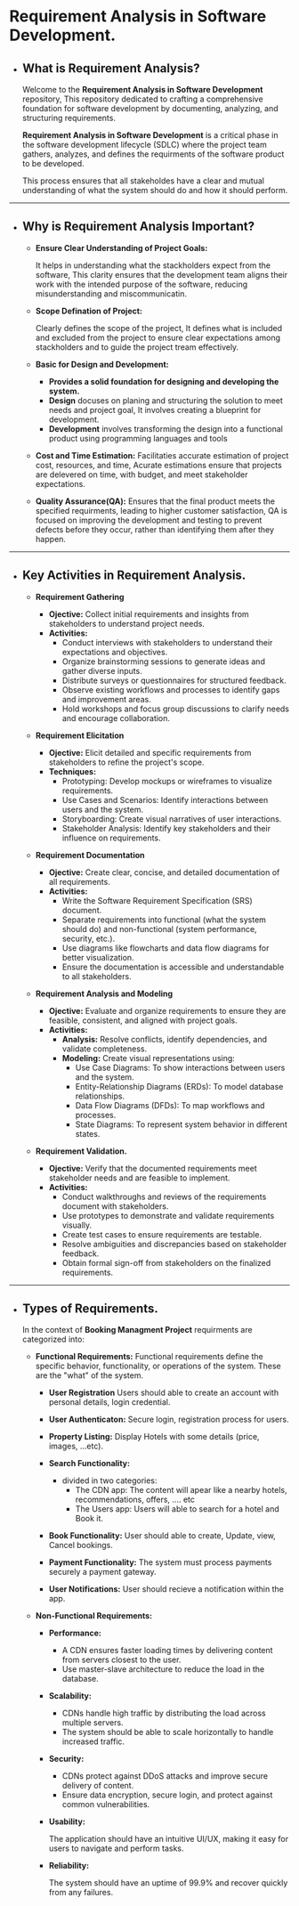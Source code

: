 # **Requirement Analysis in Software Development.**

- ## **What is Requirement Analysis?**

  Welcome to the **Requirement Analysis in Software Development** repository, This repository dedicated to crafting a comprehensive foundation for software development by documenting, analyzing, and structuring requirements.

  **Requirement Analysis in Software Development** is a critical phase in the software development lifecycle (SDLC) where the project team gathers, analyzes, and defines the requirments of the software product to be developed.

  This process ensures that all stakeholdes have a clear and mutual understanding of what the system should do and how it should perform.

---

- ## **Why is Requirement Analysis Important?**

  - **Ensure Clear Understanding of Project Goals:**

    It helps in understanding what the stackholders expect from the software, This clarity ensures that the development team aligns their work with the intended purpose of the software, reducing misunderstanding and miscommunicatin.

  - **Scope Defination of Project:**

    Clearly defines the scope of the project, It defines what is included and excluded from the project to ensure clear expectations among stackholders and to guide the project tream effectively.

  - **Basic for Design and Development:**

    - **Provides a solid foundation for designing and developing the system.**
    - **Design** docuses on planing and structuring the solution to meet needs and project goal, It involves creating a blueprint for development.
    - **Development** involves transforming the design into a functional product using programming languages and tools

  - **Cost and Time Estimation:**
    Facilitaties accurate estimation of project cost, resources, and time, Acurate estimations ensure that projects are delevered on time, with budget, and meet stakeholder expectations.

  - **Quality Assurance(QA):**
    Ensures that the final product meets the specified requirments, leading to higher customer satisfaction, QA is focused on improving the development and testing to prevent defects before they occur, rather than identifying them after they happen.

---

- ## **Key Activities in Requirement Analysis.**

  - **Requirement Gathering**

    - **Ojective:** Collect initial requirements and insights from stakeholders to understand project needs.
    - **Activities:**
      - Conduct interviews with stakeholders to understand their expectations and objectives.
      - Organize brainstorming sessions to generate ideas and gather diverse inputs.
      - Distribute surveys or questionnaires for structured feedback.
      - Observe existing workflows and processes to identify gaps and improvement areas.
      - Hold workshops and focus group discussions to clarify needs and encourage collaboration.

  - **Requirement Elicitation**

    - **Ojective:** Elicit detailed and specific requirements from stakeholders to refine the project's scope.
    - **Techniques:**
      - Prototyping: Develop mockups or wireframes to visualize requirements.
      - Use Cases and Scenarios: Identify interactions between users and the system.
      - Storyboarding: Create visual narratives of user interactions.
      - Stakeholder Analysis: Identify key stakeholders and their influence on requirements.

  - **Requirement Documentation**

    - **Ojective:** Create clear, concise, and detailed documentation of all requirements.
    - **Activities:**
      - Write the Software Requirement Specification (SRS) document.
      - Separate requirements into functional (what the system should do) and non-functional (system performance, security, etc.).
      - Use diagrams like flowcharts and data flow diagrams for better visualization.
      - Ensure the documentation is accessible and understandable to all stakeholders.

  - **Requirement Analysis and Modeling**

    - **Ojective:** Evaluate and organize requirements to ensure they are feasible, consistent, and aligned with project goals.
    - **Activities:**
      - **Analysis:** Resolve conflicts, identify dependencies, and validate completeness.
      - **Modeling:** Create visual representations using:
        - Use Case Diagrams: To show interactions between users and the system.
        - Entity-Relationship Diagrams (ERDs): To model database relationships.
        - Data Flow Diagrams (DFDs): To map workflows and processes.
        - State Diagrams: To represent system behavior in different states.

  - **Requirement Validation.**

    - **Ojective:** Verify that the documented requirements meet stakeholder needs and are feasible to implement.
    - **Activities:**
      - Conduct walkthroughs and reviews of the requirements document with stakeholders.
      - Use prototypes to demonstrate and validate requirements visually.
      - Create test cases to ensure requirements are testable.
      - Resolve ambiguities and discrepancies based on stakeholder feedback.
      - Obtain formal sign-off from stakeholders on the finalized requirements.

---

- ## **Types of Requirements.**

  In the context of **Booking Managment Project** requirments are categorized into:

  - **Functional Requirements:**
    Functional requirements define the specific behavior, functionality, or operations of the system. These are the "what" of the system.

    - **User Registration**
      Users should able to create an account with personal details, login credential.

    - **User Authenticaton:**
      Secure login, registration process for users.

    - **Property Listing:**
      Display Hotels with some details (price, images, ...etc).

    - **Search Functionality:**

      - divided in two categories:
        - The CDN app: The content will apear like a nearby hotels, recommendations, offers, .... etc
        - The Users app: Users will able to search for a hotel and Book it.

    - **Book Functionality:**
      User should able to create, Update, view, Cancel bookings.

    - **Payment Functionality:**
      The system must process payments securely a payment gateway.

    - **User Notifications:**
      User should recieve a notification within the app.

  - **Non-Functional Requirements:**

    - **Performance:**

      - A CDN ensures faster loading times by delivering content from servers closest to the user.
      - Use master-slave architecture to reduce the load in the database.

    - **Scalability:**

      - CDNs handle high traffic by distributing the load across multiple servers.
      - The system should be able to scale horizontally to handle increased traffic.

    - **Security:**

      - CDNs protect against DDoS attacks and improve secure delivery of content.
      - Ensure data encryption, secure login, and protect against common vulnerabilities.

    - **Usability:**

      The application should have an intuitive UI/UX, making it easy for users to navigate and perform tasks.

    - **Reliability:**

      The system should have an uptime of 99.9% and recover quickly from any failures.
